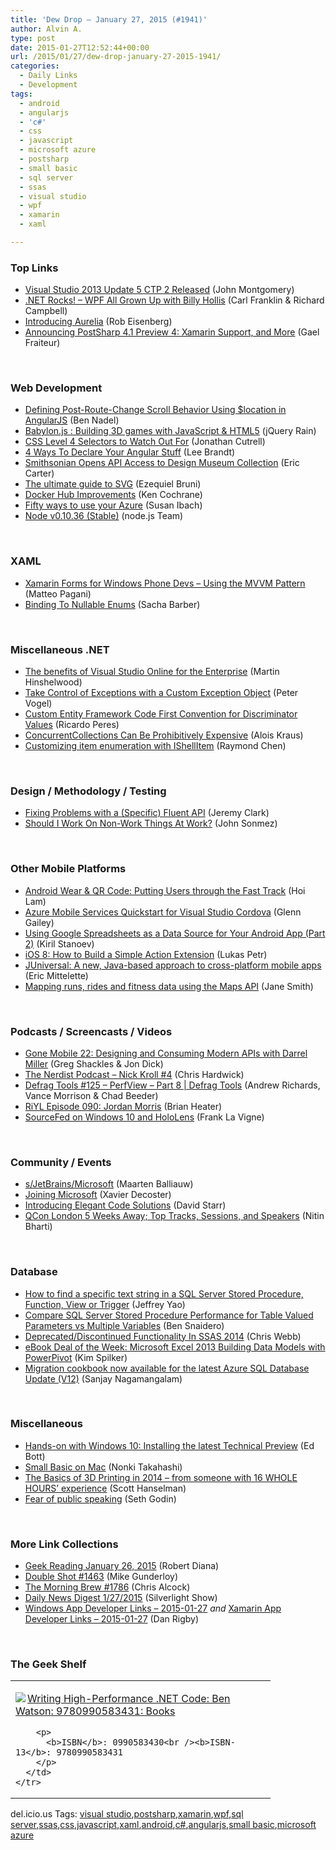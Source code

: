 ```yaml
---
title: 'Dew Drop – January 27, 2015 (#1941)'
author: Alvin A.
type: post
date: 2015-01-27T12:52:44+00:00
url: /2015/01/27/dew-drop-january-27-2015-1941/
categories:
  - Daily Links
  - Development
tags:
  - android
  - angularjs
  - 'c#'
  - css
  - javascript
  - microsoft azure
  - postsharp
  - small basic
  - sql server
  - ssas
  - visual studio
  - wpf
  - xamarin
  - xaml

---
```

### <a name="top"></a>Top Links

  * <a href="http://blogs.msdn.com/b/visualstudio/archive/2015/01/26/visual-studio-2013-update-5-ctp-2-released.aspx" target="_blank">Visual Studio 2013 Update 5 CTP 2 Released</a> (John Montgomery)
  * <a href="http://www.dotnetrocks.com/default.aspx?ShowNum=1092" target="_blank">.NET Rocks! &#8211; WPF All Grown Up with Billy Hollis</a> (Carl Franklin & Richard Campbell)
  * <a href="http://eisenbergeffect.bluespire.com/introducing-aurelia/" target="_blank">Introducing Aurelia</a> (Rob Eisenberg)
  * <a href="http://feedproxy.google.com/~r/postsharp/~3/fxHEVhBqyKw/post.aspx" target="_blank">Announcing PostSharp 4.1 Preview 4: Xamarin Support, and More</a> (Gael Fraiteur)

&nbsp;

### <a name="web"></a>Web Development

  * <a href="http://www.bennadel.com/blog/2771-defining-post-route-change-scroll-behavior-using-location-in-angularjs.htm" target="_blank">Defining Post-Route-Change Scroll Behavior Using $location in AngularJS</a> (Ben Nadel)
  * <a href="http://feedproxy.google.com/~r/Jqueryrain/~3/eQUSVZXHf3M/" target="_blank">Babylon.js : Building 3D games with JavaScript & HTML5</a> (jQuery Rain)
  * <a href="http://webdesign.tutsplus.com/articles/css-level-4-selectors-to-watch-out-for--cms-23117" target="_blank">CSS Level 4 Selectors to Watch Out For</a> (Jonathan Cutrell)
  * <a href="http://leebrandt.me/2015/01/4-ways-to-declare-your-angular-stuff/" target="_blank">4 Ways To Declare Your Angular Stuff</a> (Lee Brandt)
  * <a href="http://feedproxy.google.com/~r/ProgrammableWeb/~3/Lt2-Fiq8a94/26" target="_blank">Smithsonian Opens API Access to Design Museum Collection</a> (Eric Carter)
  * <a href="http://www.webdesignerdepot.com/2015/01/the-ultimate-guide-to-svg/" target="_blank">The ultimate guide to SVG</a> (Ezequiel Bruni)
  * <a href="http://blog.docker.com/2015/01/docker-hub-improvements/" target="_blank">Docker Hub Improvements</a> (Ken Cochrane)
  * <a href="http://feedproxy.google.com/~r/CanDevs/~3/ROvHMIUmrgI/fifty-ways-to-use-your-azure.aspx" target="_blank">Fifty ways to use your Azure</a> (Susan Ibach)
  * <a href="http://blog.nodejs.org/2015/01/26/node-v0-10-36-stable/" target="_blank">Node v0.10.36 (Stable)</a> (node.js Team)

&nbsp;

### <a name="silverlight"></a>XAML

  * <a href="http://feeds.dzone.com/~r/zones/css/~3/RKZUyUwWGVg/xamarin-forms-windows-phone-1" target="_blank">Xamarin Forms for Windows Phone Devs – Using the MVVM Pattern</a> (Matteo Pagani)
  * <a href="http://www.codeproject.com/Articles/869725/Binding-To-Nullable-Enums" target="_blank">Binding To Nullable Enums</a> (Sacha Barber)

&nbsp;

### <a name="dotnet"></a>Miscellaneous .NET

  * <a href="http://nakedalm.com/benefits-visual-studio-online-enterprise/" target="_blank">The benefits of Visual Studio Online for the Enterprise</a> (Martin Hinshelwood)
  * <a href="http://visualstudiomagazine.com/articles/2015/01/01/take-control-of-exceptions.aspx" target="_blank">Take Control of Exceptions with a Custom Exception Object</a> (Peter Vogel)
  * <a href="http://weblogs.asp.net:80/ricardoperes/custom-entity-framework-code-first-convention-for-discriminator-values" target="_blank">Custom Entity Framework Code First Convention for Discriminator Values</a> (Ricardo Peres)
  * <a href="http://feedproxy.google.com/~r/geekswithblogs/~3/YPYaPJsM1Es/161276.aspx" target="_blank">ConcurrentCollections Can Be Prohibitively Expensive</a> (Alois Kraus)
  * <a href="http://blogs.msdn.com/b/oldnewthing/archive/2015/01/26/10588645.aspx" target="_blank">Customizing item enumeration with IShellItem</a> (Raymond Chen)

&nbsp;

### <a name="design"></a>Design / Methodology / Testing

  * <a href="http://jeremybytes.blogspot.com/2015/01/fixing-problems-with-specific-fluent-api.html" target="_blank">Fixing Problems with a (Specific) Fluent API</a> (Jeremy Clark)
  * <a href="http://simpleprogrammer.com/2015/01/26/work-non-work-things-work/" target="_blank">Should I Work On Non-Work Things At Work?</a> (John Sonmez)

&nbsp;

### <a name="mobile"></a>Other Mobile Platforms

  * <a href="http://feedproxy.google.com/~r/blogspot/hsDu/~3/ouyix-NqTUo/android-wear-qr-code-putting-users.html" target="_blank">Android Wear & QR Code: Putting Users through the Fast Track</a> (Hoi Lam)
  * <a href="http://blogs.msdn.com/b/writingdata_services/archive/2015/01/26/azure-mobile-services-quickstart-for-visual-studio-cordova.aspx" target="_blank">Azure Mobile Services Quickstart for Visual Studio Cordova</a> (Glenn Gailey)
  * <a href="http://feedproxy.google.com/~r/Telerik/~3/VHUbNg-iLug/google-spreadsheet-as-data-source-android-part-2" target="_blank">Using Google Spreadsheets as a Data Source for Your Android App (Part 2)</a> (Kiril Stanoev)
  * <a href="http://code.tutsplus.com/tutorials/ios-8-how-to-build-a-simple-action-extension--cms-22794" target="_blank">iOS 8: How to Build a Simple Action Extension</a> (Lukas Petr)
  * <a href="https://msopentech.com/blog/2015/01/26/juniversal-a-new-java-based-approach-to-cross-platform-mobile-apps/" target="_blank">JUniversal: A new, Java-based approach to cross-platform mobile apps</a> (Eric Mittelette)
  * <a href="http://feedproxy.google.com/~r/GoogleforWork/~3/-GpQzKk4LJY/mapping-runs-rides-and-fitness-data-using-the-maps-API.html" target="_blank">Mapping runs, rides and fitness data using the Maps API</a> (Jane Smith)

&nbsp;

### <a name="podcasts"></a>Podcasts / Screencasts / Videos

  * <a href="http://gonemobile.io/blog/e0022-Designing-and-Consuming-Modern-APIs-with-Darrel-Miller/" target="_blank">Gone Mobile 22: Designing and Consuming Modern APIs with Darrel Miller</a> (Greg Shackles & Jon Dick)
  * <a href="http://nerdist.libsyn.com/nick-kroll-3" target="_blank">The Nerdist Podcast &#8211; Nick Kroll #4</a> (Chris Hardwick)
  * <a href="http://channel9.msdn.com/Shows/Defrag-Tools/Defrag-Tools-125-PerfView-Part-8" target="_blank">Defrag Tools #125 &#8211; PerfView &#8211; Part 8 | Defrag Tools</a> (Andrew Richards, Vance Morrison & Chad Beeder)
  * <a href="http://riyl.podbean.com/e/episode-090-jordan-morris/" target="_blank">RiYL Episode 090: Jordan Morris</a> (Brian Heater)
  * <a href="http://www.franksworld.com:80/blog/sourcefed-on-windows-10-and-hololens" target="_blank">SourceFed on Windows 10 and HoloLens</a> (Frank La Vigne)

&nbsp;

### <a name="events"></a>Community / Events

  * <a href="http://blog.maartenballiauw.be/post/2015/01/27/sJetBrainsMicrosoft.aspx" target="_blank">s/JetBrains/Microsoft</a> (Maarten Balliauw)
  * <a href="http://www.xavierdecoster.com/joining-microsoft" target="_blank">Joining Microsoft</a> (Xavier Decoster)
  * <a href="http://feedproxy.google.com/~r/ElegantCode/~3/JZwbllWLNI0/" target="_blank">Introducing Elegant Code Solutions</a> (David Starr)
  * <a href="http://www.infoq.com/news/2015/01/qconlondon-2015?utm_campaign=infoq_content&utm_source=infoq&utm_medium=feed&utm_term=global" target="_blank">QCon London 5 Weeks Away; Top Tracks, Sessions, and Speakers</a> (Nitin Bharti)

&nbsp;

### <a name="sql"></a>Database

  * <a href="http://feedproxy.google.com/~r/MSSQLTips-LatestSqlServerTips/~3/Wey4q6npcvE/tip.asp" target="_blank">How to find a specific text string in a SQL Server Stored Procedure, Function, View or Trigger</a> (Jeffrey Yao)
  * <a href="http://feedproxy.google.com/~r/MSSQLTips-LatestSqlServerTips/~3/B8AdJvSq_ZA/tip.asp" target="_blank">Compare SQL Server Stored Procedure Performance for Table Valued Parameters vs Multiple Variables</a> (Ben Snaidero)
  * <a href="https://cwebbbi.wordpress.com/2015/01/27/deprecateddiscontinued-functionality-in-ssas-2014/" target="_blank">Deprecated/Discontinued Functionality In SSAS 2014</a> (Chris Webb)
  * <a href="http://blogs.msdn.com/b/microsoft_press/archive/2015/01/26/ebook-deal-of-the-week-microsoft-excel-2013-building-data-models-with-powerpivot.aspx" target="_blank">eBook Deal of the Week: Microsoft Excel 2013 Building Data Models with PowerPivot</a> (Kim Spilker)
  * <a href="http://azure.microsoft.com/blog/2015/01/26/migration-cookbook-now-available-for-the-latest-azure-sql-database-update-v12/" target="_blank">Migration cookbook now available for the latest Azure SQL Database Update (V12)</a> (Sanjay Nagamangalam)

&nbsp;

### <a name="misc"></a>Miscellaneous

  * <a href="http://feedproxy.google.com/~r/zdnet/Bott/~3/zpbbGebVTuY/" target="_blank">Hands-on with Windows 10: Installing the latest Technical Preview</a> (Ed Bott)
  * <a href="http://blogs.msdn.com/b/smallbasic/archive/2015/01/26/small-basic-on-mac.aspx" target="_blank">Small Basic on Mac</a> (Nonki Takahashi)
  * <a href="http://feeds.hanselman.com/~/84189663/0/scotthanselman~The-Basics-of-D-Printing-in-from-someone-with-WHOLE-HOURS-experience.aspx" target="_blank">The Basics of 3D Printing in 2014 &#8211; from someone with 16 WHOLE HOURS&#8217; experience</a> (Scott Hanselman)
  * <a href="http://feedproxy.google.com/~r/typepad/sethsmainblog/~3/h7VdLl5dm_A/sethsblog~Fear-of-public-speaking.html" target="_blank">Fear of public speaking</a> (Seth Godin)

&nbsp;

### <a name="links"></a>More Link Collections

  * <a href="http://feeds.regulargeek.com/~r/RegularGeek/~3/hc4L6cO9yzU/" target="_blank">Geek Reading January 26, 2015</a> (Robert Diana)
  * <a href="http://afreshcup.com/home/2015/1/26/double-shot-1463.html" target="_blank">Double Shot #1463</a> (Mike Gunderloy)
  * <a href="http://feedproxy.google.com/~r/ReflectivePerspective/~3/IuvfcSLsrwU/" target="_blank">The Morning Brew #1786</a> (Chris Alcock)
  * <a href="http://feedproxy.google.com/~r/silverlightshow/~3/SIGJmOmXipY/Daily-News-Digest-1-27-2015.aspx" target="_blank">Daily News Digest 1/27/2015</a> (Silverlight Show)
  * <a href="http://windowsappdev.com/2015/01/windows-app-developer-links-2015-01-27/" target="_blank">Windows App Developer Links &#8211; 2015-01-27</a> _and_ <a href="http://xamarinappdev.com/2015/01/xamarin-app-developer-links-2015-01-27/" target="_blank">Xamarin App Developer Links &#8211; 2015-01-27</a> (Dan Rigby)

&nbsp;

### <a name="shelf"></a>The Geek Shelf

<div id="scid:7dc1bd33-94bd-46fd-a20b-0131235bcd47:d9c6bfed-705e-441e-a682-9a5747cb088d" class="wlWriterEditableSmartContent" style="float: none; padding-bottom: 0px; padding-top: 0px; padding-left: 0px; margin: 0px; display: inline; padding-right: 0px">
  <table cellspacing="0" cellpadding="2" width="400" border="0" unselectable="on">
    <tr>
      <td valign="top" width="400">
        <p>
          <a title="Writing High-Performance .NET Code: Ben Watson: 9780990583431: Books" href="http://www.amazon.com/exec/obidos/ASIN/0990583430/alvinashcraft-20"><img data-recalc-dims="1" decoding="async" src="https://i0.wp.com/images.amazon.com/images/P/0990583430.01.MZZZZZZZ.jpg?w=660" border="0" align="left" style="float:left" />Writing High-Performance .NET Code: Ben Watson: 9780990583431: Books</a>
        </p>
        
        <p>
          <b>ISBN</b>: 0990583430<br /><b>ISBN-13</b>: 9780990583431
        </p>
      </td>
    </tr>
  </table>
</div>

<div id="scid:0767317B-992E-4b12-91E0-4F059A8CECA8:978f5183-4387-4768-b23d-4652a1b5a7d4" class="wlWriterEditableSmartContent" style="float: none; padding-bottom: 0px; padding-top: 0px; padding-left: 0px; margin: 0px; display: inline; padding-right: 0px">
  del.icio.us Tags: <a href="http://del.icio.us/popular/visual+studio" rel="tag">visual studio</a>,<a href="http://del.icio.us/popular/postsharp" rel="tag">postsharp</a>,<a href="http://del.icio.us/popular/xamarin" rel="tag">xamarin</a>,<a href="http://del.icio.us/popular/wpf" rel="tag">wpf</a>,<a href="http://del.icio.us/popular/sql+server" rel="tag">sql server</a>,<a href="http://del.icio.us/popular/ssas" rel="tag">ssas</a>,<a href="http://del.icio.us/popular/css" rel="tag">css</a>,<a href="http://del.icio.us/popular/javascript" rel="tag">javascript</a>,<a href="http://del.icio.us/popular/xaml" rel="tag">xaml</a>,<a href="http://del.icio.us/popular/android" rel="tag">android</a>,<a href="http://del.icio.us/popular/c%23" rel="tag">c#</a>,<a href="http://del.icio.us/popular/angularjs" rel="tag">angularjs</a>,<a href="http://del.icio.us/popular/small+basic" rel="tag">small basic</a>,<a href="http://del.icio.us/popular/microsoft+azure" rel="tag">microsoft azure</a>
</div>